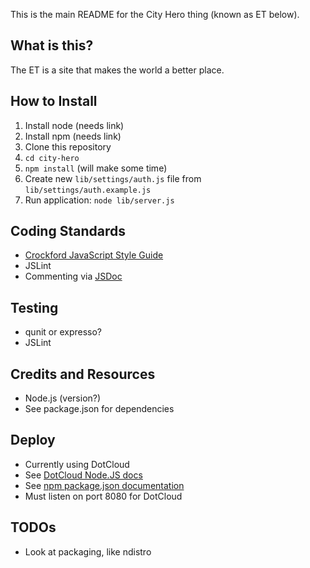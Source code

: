 This is the main README for the City Hero thing (known as ET below).

## What is this?

The ET is a site that makes the world a better place.

## How to Install

1. Install node (needs link)
2. Install npm (needs link)
2. Clone this repository
2. `cd city-hero`
3. `npm install` (will make some time)
3. Create new `lib/settings/auth.js` file from `lib/settings/auth.example.js`
4. Run application: `node lib/server.js`

## Coding Standards

  * [Crockford JavaScript Style Guide](http://javascript.crockford.com/code.html)
  * JSLint
  * Commenting via [JSDoc](http://code.google.com/p/jsdoc-toolkit/)
  
## Testing

  * qunit or expresso?
  * JSLint

## Credits and Resources

  * Node.js (version?)
  * See package.json for dependencies
  
## Deploy

  * Currently using DotCloud
  * See [DotCloud Node.JS docs](http://docs.dotcloud.com/components/nodejs/)
  * See [npm package.json documentation](https://github.com/isaacs/npm/blob/master/doc/json.md)
  * Must listen on port 8080 for DotCloud
  
## TODOs

  * Look at packaging, like ndistro
  
